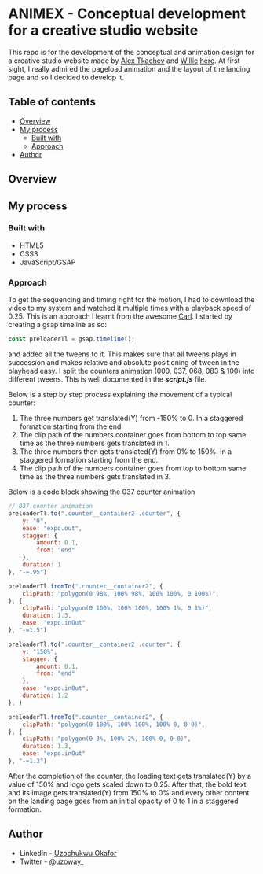 # ANIMEX - Conceptual development for a creative studio website

This repo is for the development of the conceptual and animation design for a creative studio website made by [Alex Tkachev](https://twitter.com/simply_aalex) and [Willie](https://twitter.com/willie_ui) [here](https://twitter.com/simply_aalex/status/1661385253548687365). At first sight, I really admired the pageload animation and the layout of the landing page and so I decided to develop it.

## Table of contents

- [Overview](#overview)
- [My process](#my-process)
  - [Built with](#built-with)
  - [Approach](#approach)
- [Author](#author)

## Overview

## My process

### Built with

- HTML5
- CSS3
- JavaScript/GSAP

### Approach

To get the sequencing and timing right for the motion, I had to download the video to my system and watched it multiple times with a playback speed of 0.25. This is an approach I learnt from the awesome [Carl](https://twitter.com/snorklTV).
I started by creating a gsap timeline as so:
```js
const preloaderTl = gsap.timeline();

```
and added all the tweens to it. This makes sure that all tweens plays in succession and makes relative and absolute positioning of tween in the playhead easy.
I split the counters animation (000, 037, 068, 083 & 100) into different tweens. This is well documented in the ***script.js*** file.

Below is a step by step process explaining the movement of a typical counter:
 
1. The three numbers get translated(Y) from -150% to 0. In a staggered formation starting from the end.
2. The clip path of the numbers container goes from bottom to top same time as the three numbers gets translated in 1.
3. The three numbers then gets translated(Y) from 0% to 150%. In a staggered formation starting from the end.
4. The clip path of the numbers container goes from top to bottom same time as the three numbers gets translated in 3.

Below is a code block showing the 037 counter animation
```js
// 037 counter animation
preloaderTl.to(".counter__container2 .counter", { 
    y: "0", 
    ease: "expo.out", 
    stagger: {
        amount: 0.1,
        from: "end"
    },
    duration: 1 
}, "-=.95")

preloaderTl.fromTo(".counter__container2", { 
    clipPath: "polygon(0 98%, 100% 98%, 100% 100%, 0 100%)", 
}, {
    clipPath: "polygon(0 100%, 100% 100%, 100% 1%, 0 1%)",
    duration: 1.3,
    ease: "expo.inOut"
}, "-=1.5")

preloaderTl.to(".counter__container2 .counter", { 
    y: "150%", 
    stagger: {
        amount: 0.1,
        from: "end"
    }, 
    ease: "expo.inOut", 
    duration: 1.2
}, )

preloaderTl.fromTo(".counter__container2", { 
    clipPath: "polygon(0 100%, 100% 100%, 100% 0, 0 0)", 
}, {
    clipPath: "polygon(0 3%, 100% 2%, 100% 0, 0 0)",
    duration: 1.3,
    ease: "expo.inOut"
}, "-=1.3")

```

After the completion of the counter, the loading text gets translated(Y) by a value of 150% and logo gets scaled down to 0.25. After that, the bold text and its image gets translated(Y) from 150% to 0% and every other content on the landing page goes from an initial opacity of 0 to 1 in a staggered formation.

## Author

- LinkedIn - [Uzochukwu Okafor](https://www.linkedin.com/in/uzochukwuokafor/)
- Twitter - [@uzoway_](https://twitter.com/Uzoway_)
